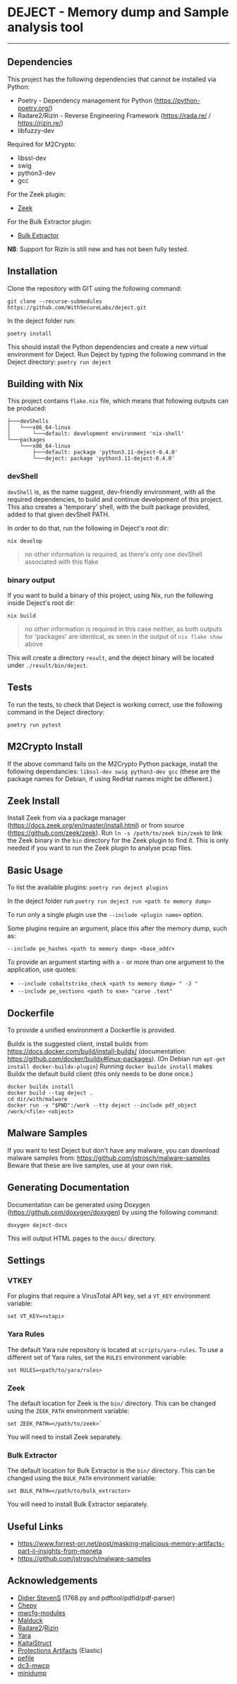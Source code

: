 # DEJECT - Memory dump and Sample analysis tool

---

## Dependencies
This project has the following dependencies that cannot be installed via Python:
* Poetry - Dependency management for Python (https://python-poetry.org/)
* Radare2/Rizin - Reverse Engineering Framework (https://rada.re/ / https://rizin.re/)
* libfuzzy-dev

Required for M2Crypto:
* libssl-dev
* swig
* python3-dev
* gcc

For the Zeek plugin:
* [Zeek](https://github.com/zeek/zeek)

For the Bulk Extractor plugin:
* [Bulk Extractor](https://github.com/simsong/bulk_extractor)

**NB**: Support for Rizin is still new and has not been fully tested.

## Installation

Clone the repository with GIT using the following command:

`git clone --recurse-submodules https://github.com/WithSecureLabs/deject.git`

In the deject folder run:

`poetry install`

This should install the Python dependencies and create a new virtual environment for Deject.
Run Deject by typing the following command in the Deject directory:
`poetry run deject`

## Building with Nix

This project contains `flake.nix` file, which means that following outputs can be produced:
```
├───devShells
│   └───x86_64-linux
│       └───default: development environment 'nix-shell'
└───packages
    └───x86_64-linux
        ├───default: package 'python3.11-deject-0.4.0'
        └───deject: package 'python3.11-deject-0.4.0'
```

### devShell

`devShell` is, as the name suggest, dev-friendly environment, with all the required dependencies, to build and continue development of this project.
This also creates a 'temporary' shell, with the built package provided, added to that given devShell PATH.

In order to do that, run the following in Deject's root dir:

`nix develop`

> no other information is required, as there's only one devShell associated with this flake

### binary output

If you want to build a binary of this project, using Nix, run the following inside Deject's root dir:

`nix build`

> no other information is required in this case neither, as both outputs for 'packages' are identical, as seen in the output of `nix flake show` above

This will create a directory `result`, and the deject binary will be located under `./result/bin/deject`.

## Tests
To run the tests, to check that Deject is working correct, use the following command in the Deject directory:

`poetry run pytest`

## M2Crypto Install
If the above command fails on the M2Crypto Python package, install the following dependancies:
`libssl-dev swig python3-dev gcc`
(these are the package names for Debian, if using RedHat names might be different.)

## Zeek Install
Install Zeek from via a package manager (https://docs.zeek.org/en/master/install.html) or from source (https://github.com/zeek/zeek).
Run `ln -s /path/to/zeek bin/zeek` to link the Zeek binary in the `bin` directory for the Zeek plugin to find it.
This is only needed if you want to run the Zeek plugin to analyse pcap files.

## Basic Usage

To list the available plugins: `poetry run deject plugins`

In the deject folder run `poetry run deject run <path to memory dump>`

To run only a single plugin use the `--include <plugin name>` option.

Some plugins require an argument, place this after the memory dump, such as:

`--include pe_hashes <path to memory dump> <base_addr>`

To provide an argument starting with a `-` or more than one argument to the application, use quotes:
* `--include cobaltstrike_check <path to memory dump> " -J "`
* `--include pe_sections <path to exe> "carve .text"`

## Dockerfile
To provide a unified environment a Dockerfile is provided.

Buildx is the suggested client, install buildx from https://docs.docker.com/build/install-buildx/ (documentation: https://github.com/docker/buildx#linux-packages). (On Debian run `apt-get install docker-buildx-plugin`)
Running `docker buildx install` makes Buildx the default build client (this only needs to be done once.)

```
docker buildx install
docker build --tag deject .
cd dir/with/malware
docker run -v "$PWD":/work --tty deject --include pdf_object /work/<file> <object>
```

## Malware Samples
If you want to test Deject but don't have any malware, you can download malware samples from:
https://github.com/jstrosch/malware-samples
Beware that these are live samples, use at your own risk.

## Generating Documentation
Documentation can be generated using Doxygen (https://github.com/doxygen/doxygen) by using the following command:
```
doxygen deject-docs
```
This will output HTML pages to the `docs/` directory.

## Settings

### VTKEY
For plugins that require a VirusTotal API key, set a `VT_KEY` environment variable:
```
set VT_KEY=<vtapi>
```

### Yara Rules
The default Yara rule repository is located at `scripts/yara-rules`. To use a different set of Yara rules, set the `RULES` environment variable:
```
set RULES=<path/to/yara/rules>
```

### Zeek
The default location for Zeek is the `bin/` directory. This can be changed using the `ZEEK_PATH` environment variable:
```
set ZEEK_PATH=</path/to/zeek>`
```
You will need to install Zeek separately.

### Bulk Extractor
The default location for Bulk Extractor is the `bin/` directory. This can be changed using the `BULK_PATH` environment variable:
```
set BULK_PATH=</path/to/bulk_extractor>
```
You will need to install Bulk Extractor separately.

## Useful Links

* https://www.forrest-orr.net/post/masking-malicious-memory-artifacts-part-ii-insights-from-moneta
* https://github.com/jstrosch/malware-samples

## Acknowledgements
* [Didier StevenS](https://github.com/DidierStevens/DidierStevensSuite) (1768.py and pdftool/pdfid/pdf-parser)
* [Chepy](https://github.com/securisec/chepy)
* [mwcfg-modules](https://github.com/c3rb3ru5d3d53c/mwcfg-modules/tree/master)
* [Malduck](https://github.com/CERT-Polska/malduck)
* [Radare2](https://github.com/radareorg/radare2)/[Rizin](https://github.com/rizinorg/rizin)
* [Yara](https://github.com/virustotal/yara)
* [KaitaiStruct](https://github.com/kaitai-io/kaitai_struct)
* [Protections Artifacts](https://github.com/elastic/protections-artifacts) (Elastic)
* [pefile](https://github.com/erocarrera/pefile)
* [dc3-mwcp](https://github.com/dod-cyber-crime-center/DC3-MWCP)
* [minidump](https://github.com/skelsec/minidump/)
